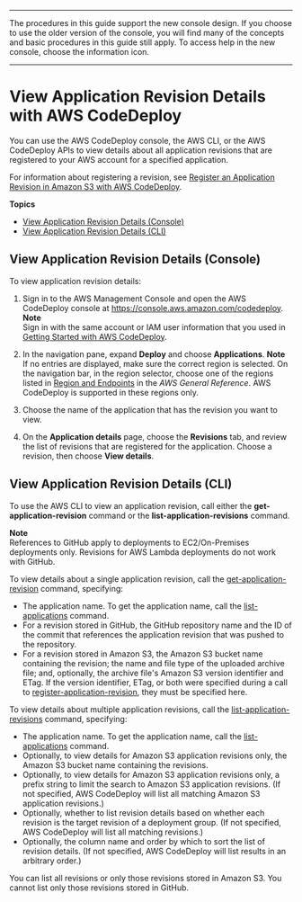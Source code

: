--------

 The procedures in this guide support the new console design\. If you choose to use the older version of the console, you will find many of the concepts and basic procedures in this guide still apply\. To access help in the new console, choose the information icon\. 

--------

# View Application Revision Details with AWS CodeDeploy<a name="application-revisions-view-details"></a>

You can use the AWS CodeDeploy console, the AWS CLI, or the AWS CodeDeploy APIs to view details about all application revisions that are registered to your AWS account for a specified application\.

For information about registering a revision, see [Register an Application Revision in Amazon S3 with AWS CodeDeploy](application-revisions-register.md)\.

**Topics**
+ [View Application Revision Details \(Console\)](#application-revisions-view-details-console)
+ [View Application Revision Details \(CLI\)](#application-revisions-view-details-cli)

## View Application Revision Details \(Console\)<a name="application-revisions-view-details-console"></a>

To view application revision details:

1. Sign in to the AWS Management Console and open the AWS CodeDeploy console at [https://console\.aws\.amazon\.com/codedeploy](https://console.aws.amazon.com/codedeploy)\.
**Note**  
Sign in with the same account or IAM user information that you used in [Getting Started with AWS CodeDeploy](getting-started-codedeploy.md)\.

1. In the navigation pane, expand **Deploy** and choose **Applications**\.
**Note**  
If no entries are displayed, make sure the correct region is selected\. On the navigation bar, in the region selector, choose one of the regions listed in [Region and Endpoints](https://docs.aws.amazon.com/general/latest/gr/rande.html#codedeploy_region) in the *AWS General Reference*\. AWS CodeDeploy is supported in these regions only\.

1. Choose the name of the application that has the revision you want to view\.

1. On the **Application details** page, choose the **Revisions** tab, and review the list of revisions that are registered for the application\. Choose a revision, then choose **View details**\.

## View Application Revision Details \(CLI\)<a name="application-revisions-view-details-cli"></a>

To use the AWS CLI to view an application revision, call either the **get\-application\-revision** command or the **list\-application\-revisions** command\.

**Note**  
 References to GitHub apply to deployments to EC2/On\-Premises deployments only\. Revisions for AWS Lambda deployments do not work with GitHub\. 

To view details about a single application revision, call the [get\-application\-revision](https://docs.aws.amazon.com/cli/latest/reference/deploy/get-application-revision.html) command, specifying: 
+ The application name\. To get the application name, call the [list\-applications](https://docs.aws.amazon.com/cli/latest/reference/deploy/list-applications.html) command\.
+ For a revision stored in GitHub, the GitHub repository name and the ID of the commit that references the application revision that was pushed to the repository\.
+ For a revision stored in Amazon S3, the Amazon S3 bucket name containing the revision; the name and file type of the uploaded archive file; and, optionally, the archive file's Amazon S3 version identifier and ETag\. If the version identifier, ETag, or both were specified during a call to [register\-application\-revision](https://docs.aws.amazon.com/cli/latest/reference/deploy/register-application-revision.html), they must be specified here\.

To view details about multiple application revisions, call the [list\-application\-revisions](https://docs.aws.amazon.com/cli/latest/reference/deploy/list-application-revisions.html) command, specifying:
+ The application name\. To get the application name, call the [list\-applications](https://docs.aws.amazon.com/cli/latest/reference/deploy/list-applications.html) command\.
+ Optionally, to view details for Amazon S3 application revisions only, the Amazon S3 bucket name containing the revisions\.
+ Optionally, to view details for Amazon S3 application revisions only, a prefix string to limit the search to Amazon S3 application revisions\. \(If not specified, AWS CodeDeploy will list all matching Amazon S3 application revisions\.\)
+ Optionally, whether to list revision details based on whether each revision is the target revision of a deployment group\. \(If not specified, AWS CodeDeploy will list all matching revisions\.\)
+ Optionally, the column name and order by which to sort the list of revision details\. \(If not specified, AWS CodeDeploy will list results in an arbitrary order\.\)

You can list all revisions or only those revisions stored in Amazon S3\. You cannot list only those revisions stored in GitHub\.